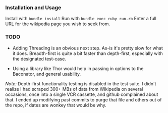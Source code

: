 ### Installation and Usage

Install with `bundle install`
Run with `bundle exec ruby run.rb`
Enter a full URL for the wikipedia page you wish to seek from.

### TODO
- Adding Threading is an obvious next step. As-is it's pretty slow for what
  it does. Breadth-first is quite a bit faster than depth-first, especially 
  with the designated test-case.

- Using a library like Thor would help in passing in options to the Baconator,
  and general usability.

_Note:_ Depth-first functionality testing is disabled in the test suite. I didn't realize
I had scraped 300+ MBs of data from Wikipedia on several occasions, once into a single
VCR cassette, and github complained about that. I ended up modifying past commits to
purge that file and others out of the repo, if dates are wonkey that would be why.
